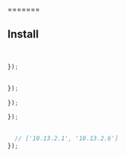 =======





## Install

```bash
```



```js

});


});
```


```js
});

});
```


```js
```


```js
  // ['10.13.2.1', '10.13.2.6']
});
```



```
```


